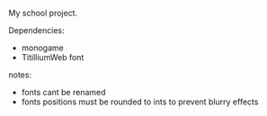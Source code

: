 My school project.

Dependencies:
- monogame
- TitilliumWeb font

notes:
- fonts cant be renamed
- fonts positions must be rounded to ints to prevent blurry effects
